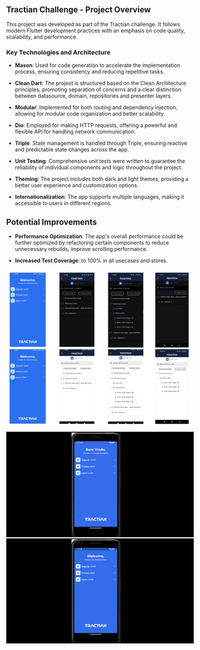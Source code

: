 
## Tractian Challenge - Project Overview

This project was developed as part of the Tractian challenge. It follows modern Flutter development practices with an emphasis on code quality, scalability, and performance.

### Key Technologies and Architecture

- **Mason**: Used for code generation to accelerate the implementation process, ensuring consistency and reducing repetitive tasks.

- **Clean Dart**: The project is structured based on the Clean Architecture principles, promoting separation of concerns and a clear distinction between datasource, domain, repositories and presenter layers.

- **Modular**: Implemented for both routing and dependency injection, allowing for modular code organization and better scalability.

- **Dio**: Employed for making HTTP requests, offering a powerful and flexible API for handling network communication.

- **Triple**: State management is handled through Triple, ensuring reactive and predictable state changes across the app.

- **Unit Testing**: Comprehensive unit tests were written to guarantee the reliability of individual components and logic throughout the project.

- **Theming**: The project includes both dark and light themes, providing a better user experience and customization options.

- **Internationalization**: The app supports multiple languages, making it accessible to users in different regions.



## Potential Improvements

- **Performance Optimization**: The app's overall performance could be further optimized by refactoring certain components to reduce unnecessary rebuilds, improve scrolling performance.

- **Increased Test Coverage**: to 100% in all usecases and stores.

![Logo](./assets/print.png)


![Video Preview](./assets/video-1.gif)  ![Video Preview](./assets/video-2.gif)


